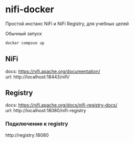 # nifi-docker

Простой инстанс NiFi и NiFi Registry, для учебных целей

Обычный запуск
```sh
docker compose up
```

## NiFi
docs: https://nifi.apache.org/documentation/  
url: http://localhost:18443/nifi/  

## Registry
docs: https://nifi.apache.org/docs/nifi-registry-docs/  
url: http://localhost:18080/nifi-registry  

### Подключение к registry
http://registry:18080

